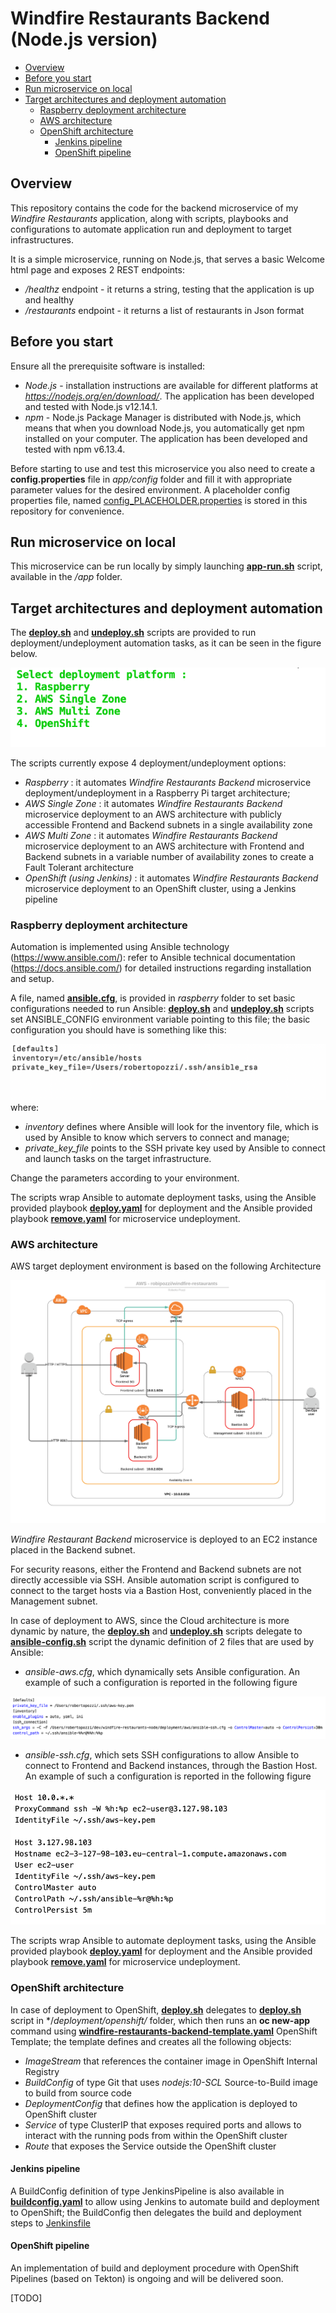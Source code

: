 # Windfire Restaurants Backend (Node.js version)
- [Overview](#overview)
- [Before you start](#before-you-start)
- [Run microservice on local](#run-microservice-on-local)
- [Target architectures and deployment automation](#target-architectures-and-deployment-automation)
  - [Raspberry deployment architecture](#raspberry-deployment-architecture)
  - [AWS architecture](#aws-architecture)
  - [OpenShift architecture](#openshift-architecture)
    - [Jenkins pipeline](#jenkins-pipeline)
    - [OpenShift pipeline](#openshift-pipeline)

## Overview
This repository contains the code for the backend microservice of my *Windfire Restaurants* application, along with scripts, playbooks and configurations to automate application run and deployment to target infrastructures.

It is a simple microservice, running on Node.js, that serves a basic Welcome html page and exposes 2 REST endpoints:
* */healthz* endpoint - it returns a string, testing that the application is up and healthy
* */restaurants* endpoint - it returns a list of restaurants in Json format

## Before you start
Ensure all the prerequisite software is installed:
* *Node.js* - installation instructions are available for different platforms at *https://nodejs.org/en/download/*. The application has been developed and tested with Node.js v12.14.1.
* *npm* - Node.js Package Manager is distributed with Node.js, which means that when you download Node.js, you automatically get npm installed on your computer. The application has been developed and tested with npm v6.13.4.

Before starting to use and test this microservice you also need to create a **config.properties** file in *app/config* folder and fill it with appropriate parameter values for the desired environment. A placeholder config properties file, named [config_PLACEHOLDER.properties](app/config/config_PLACEHOLDER.properties) is stored in this repository for convenience.

## Run microservice on local
This microservice can be run locally by simply launching **[app-run.sh](app/app-run.sh)** script, available in the */app* folder.

## Target architectures and deployment automation
The **[deploy.sh](deploy.sh)** and **[undeploy.sh](undeploy.sh)** scripts are provided to run deployment/undeployment automation tasks, as it can be seen in the figure below. 

![](images/deploy.png)

The scripts currently expose 4 deployment/undeployment options:
* *Raspberry* : it automates *Windfire Restaurants Backend* microservice deployment/undeployment in a Raspberry Pi target architecture;
* *AWS Single Zone* : it automates *Windfire Restaurants Backend* microservice deployment to an AWS architecture with publicly accessible Frontend and Backend subnets in a single availability zone
* *AWS Multi Zone* : it automates *Windfire Restaurants Backend* microservice deployment to an AWS architecture with Frontend and Backend subnets in a variable number of availability zones to create a Fault Tolerant architecture
* *OpenShift (using Jenkins)* : it automates *Windfire Restaurants Backend* microservice deployment to an OpenShift cluster, using a Jenkins pipeline

### Raspberry deployment architecture
Automation is implemented using Ansible technology (https://www.ansible.com/): refer to Ansible technical documentation (https://docs.ansible.com/) for detailed instructions regarding installation and setup.

A file, named **[ansible.cfg](deployment/raspberry/ansible.cfg)**, is provided in *raspberry* folder to set basic configurations needed to run Ansible: **[deploy.sh](deploy.sh)** and **[undeploy.sh](undeploy.sh)** scripts set ANSIBLE_CONFIG environment variable pointing to this file; the basic configuration you should have is something like this:

![](images/ansible-config.png)
where:

* *inventory* defines where Ansible will look for the inventory file, which is used by Ansible to know which servers to connect and manage;
* *private_key_file* points to the SSH private key used by Ansible to connect and launch tasks on the target infrastructure.

Change the parameters according to your environment.

The scripts wrap Ansible to automate deployment tasks, using the Ansible provided playbook **[deploy.yaml](deployment/raspberry/deploy.yaml)** for deployment and the Ansible provided playbook **[remove.yaml](deployment/raspberry/remove.yaml)** for microservice undeployment.


### AWS architecture
AWS target deployment environment is based on the following Architecture

![](images/AWS-robipozzi_windfire-restaurants.png)

*Windfire Restaurant Backend* microservice is deployed to an EC2 instance placed in the Backend subnet. 

For security reasons, either the Frontend and Backend subnets are not directly accessible via SSH. Ansible automation script is configured to connect to the target hosts via a Bastion Host, conveniently placed in the Management subnet.

In case of deployment to AWS, since the Cloud architecture is more dynamic by nature, the **[deploy.sh](deploy.sh)** and **[undeploy.sh](undeploy.sh)** scripts delegate to **[ansible-config.sh](deployment/aws/ansible-config.sh)** script the dynamic definition of 2 files that are used by Ansible:

* *ansible-aws.cfg*, which dynamically sets Ansible configuration. An example of such a configuration is reported in the following figure

![](images/ansible-aws.cfg.png)

* *ansible-ssh.cfg*, which sets SSH configurations to allow Ansible to connect to Frontend and Backend instances, through the Bastion Host. An example of such a configuration is reported in the following figure

![](images/ansible-ssh.png)

The scripts wrap Ansible to automate deployment tasks, using the Ansible provided playbook **[deploy.yaml](deployment/aws/deploy.yaml)** for deployment and the Ansible provided playbook **[remove.yaml](deployment/aws/remove.yaml)** for microservice undeployment.


### OpenShift architecture
In case of deployment to OpenShift, **[deploy.sh](deploy.sh)** delegates to **[deploy.sh](deployment/openshift/deploy.sh)** script in */*deployment/openshift/* folder, which then runs an **oc new-app** command using **[windfire-restaurants-backend-template.yaml](deployment/openshift/windfire-restaurants-backend-template.yaml)** OpenShift Template; the template defines and creates all the following objects:

* *ImageStream* that references the container image in OpenShift Internal Registry
* *BuildConfig* of type Git that uses *nodejs:10-SCL* Source-to-Build image to build from source code
* *DeploymentConfig* that defines how the application is deployed to OpenShift cluster
* *Service* of type ClusterIP that exposes required ports and allows to interact with the running pods from within the OpenShift cluster
* *Route* that exposes the Service outside the OpenShift cluster

#### Jenkins pipeline
A BuildConfig definition of type JenkinsPipeline is also available in **[buildconfig.yaml](deployment/openshift/jenkins/buildconfig.yaml)** to allow using Jenkins to automate build and deployment to OpenShift; the BuildConfig then delegates the build and deployment steps to [Jenkinsfile](Jenkinsfile)

#### OpenShift pipeline
An implementation of build and deployment procedure with OpenShift Pipelines (based on Tekton) is ongoing and will be delivered soon.

[TODO]
